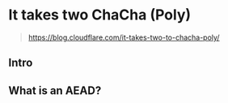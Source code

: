 # It takes two ChaCha (Poly)
> https://blog.cloudflare.com/it-takes-two-to-chacha-poly/

## Intro
> 

## What is an AEAD?